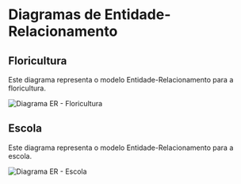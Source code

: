 # Diagramas de Entidade-Relacionamento

## Floricultura
Este diagrama representa o modelo Entidade-Relacionamento para a floricultura.

![Diagrama ER - Floricultura](./Floricultura_ER.png)

## Escola
Este diagrama representa o modelo Entidade-Relacionamento para a escola.

![Diagrama ER - Escola](./Escola_ER.png)
